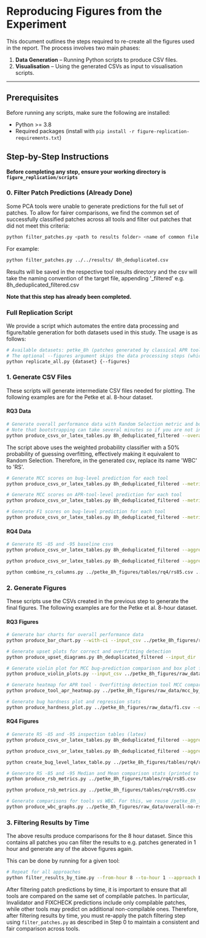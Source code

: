 # Reproducing Figures from the Experiment

This document outlines the steps required to re-create all the figures used in the report. The process involves two main phases:

1. **Data Generation** – Running Python scripts to produce CSV files.
2. **Visualisation** – Using the generated CSVs as input to visualisation scripts.

---

## Prerequisites

Before running any scripts, make sure the following are installed:

- Python >= 3.8
- Required packages (install with `pip install -r figure-replication-requirements.txt`)

## Step-by-Step Instructions

**Before completing any step, ensure your working directory is `figure_replication/scripts`**

### 0. Filter Patch Predictions (Already Done)

Some PCA tools were unable to generate predictions for the full set of patches. To allow for fairer comparisons, we find the common set of successfully classified patches across all tools and filter out patches that did not meet this criteria:

```bash
python filter_patches.py <path to results folder> <name of common file to filter e.g. 8h-deduplicated.csv>
```

For example:
```bash
python filter_patches.py ../../results/ 8h_deduplicated.csv
```

Results will be saved in the respective tool results directory and the csv will take the naming convention of the target file, appending '_filtered' e.g. 8h_deduplicated_filtered.csv

**Note that this step has already been completed.**

### Full Replication Script

We provide a script which automates the entire data processing and figure/table generation for both datasets used in this study. The usage is as follows:

```bash
# Available datasets: petke_8h (patches generated by classical APR tools over 8 hours), petke_1h (patches generated by classical APR tools over 1 hour), repairllama (patches generated by the LLM-based RepairLlama tool).
# The optional --figures argument skips the data processing steps (which can take up to an hour) and only generates the figures/tables. You should not use this argument if you are running this script for the first time and replicating the results from scratch.
python replicate_all.py {dataset} {--figures}
```


### 1. Generate CSV Files

These scripts will generate intermediate CSV files needed for plotting. The following examples are for the Petke et al. 8-hour dataset.

#### RQ3 Data

```bash
# Generate overall performance data with Random Selection metric and bootstrapping.
# Note that bootstrapping can take several minutes so if you are not interested in error bars you can exclude --bootstrap
python produce_csvs_or_latex_tables.py 8h_deduplicated_filtered --overall --bootstrap --include-wbc --wbc-p-overfit 0.50 --format csv --output ../petke8h_figures/raw_data/overall.csv 
```

The script above uses the weighted probability classifier with a 50% probability of guessing overfitting, effectively making it equivalent to Random Selection. Therefore, in the generated csv, replace its name 'WBC' to 'RS'.

```bash
# Generate MCC scores on bug-level prediction for each tool
python produce_csvs_or_latex_tables.py 8h_deduplicated_filtered --metric 'Smooth MCC' --aggregate bug --format csv --output ../petke8h_figures/raw_data/mcc_by_bug.csv
```

```bash
# Generate MCC scores on APR-tool-level prediction for each tool
python produce_csvs_or_latex_tables.py 8h_deduplicated_filtered --metric 'Smooth MCC' --aggregate approach --format csv --output ../petke8h_figures/raw_data/mcc_by_apr_tool.csv
```

```bash
# Generate F1 scores on bug-level prediction for each tool
python produce_csvs_or_latex_tables.py 8h_deduplicated_filtered --metric 'F1 Score' --aggregate bug --format csv --output ../petke8h_figures/raw_data/f1.csv
```

#### RQ4 Data

```bash
# Generate RS -85 and -95 baseline csvs
python produce_csvs_or_latex_tables.py 8h_deduplicated_filtered --aggregate bug --metric RS --confidence 85 --format csv --output ../petke_8h_figures/tables/rq4/rs85.csv

python produce_csvs_or_latex_tables.py 8h_deduplicated_filtered --aggregate bug --metric RS --confidence 95 --format csv --output ../petke_8h_figures/tables/rq4/rs95.csv

python combine_rs_columns.py ../petke_8h_figures/tables/rq4/rs85.csv ../petke_8h_figures/tables/rq4/rs95.csv ../petke_8h_figures/tables/rq4/rs-combined.csv
```

### 2. Generate Figures

These scripts use the CSVs created in the previous step to generate the final figures. The following examples are for the Petke et al. 8-hour dataset.

#### RQ3 Figures

```bash
# Generate bar charts for overall performance data
python produce_bar_chart.py --with-ci --input_csv ../petke_8h_figures/raw_data/overall.csv --output_dir ../petke_8h_figures/visualisations/rq3
```

```bash
# Generate upset plots for correct and overfitting detection
python produce_upset_diagrams.py 8h_deduplicated_filtered --input_dir ../../results --output_dir ../petke_8h_figures/visualisations/rq3
```

```bash
# Generate violin plot for MCC bug-prediction comparison and box plot for MCC project comparison, and print stats used to aid figure
python produce_violin_plots.py --input_csv ../petke_8h_figures/raw_data/mcc_by_bug.csv --output_dir ../petke_8h_figures/visualisations/rq3 --colour_by_project
```  

```bash
# Generate heatmap for APR tool - Overfitting detection tool MCC comparison
python produce_tool_apr_heatmap.py ../petke_8h_figures/raw_data/mcc_by_apr_tool.csv --output ../petke_8h_figures/visualisations/rq3/apr_tool_mcc_heatmap.png
```

```bash
# Generate bug hardness plot and regression stats
python produce_hardness_plot.py ../petke_8h_figures/raw_data/f1.csv --deciles 9 --output ../petke_8h_figures/visualisations/rq3/bug_hardness_f1.png
```

#### RQ4 Figures

```bash
# Generate RS -85 and -95 inspection tables (latex)
python produce_csvs_or_latex_tables.py 8h_deduplicated_filtered --aggregate bug --metric 'RS' --confidence 85 --format latex --output ../petke_8h_figures/tables/rq4/rs85-latex.txt

python produce_csvs_or_latex_tables.py 8h_deduplicated_filtered --aggregate bug --metric 'RS' --confidence 95 --format latex --output ../petke_8h_figures/tables/rq4/rs95-latex.txt

python create_bug_level_latex_table.py ../petke_8h_figures/tables/rq4/rs-combined.csv --output=../petke_8h_figures/tables/rq4/rs-combined.tex
```

```bash
# Generate RS -85 and -95 Median and Mean comparison stats (printed to terminal)
python produce_rsb_metrics.py ../petke_8h_figures/tables/rq4/rs85.csv

python produce_rsb_metrics.py ../petke_8h_figures/tables/rq4/rs95.csv
```

```bash
# Generate comparisons for tools vs WBC. For this, we reuse /petke_8h_figures/raw_data/overall.csv by making a copy and deleting the RS row as that is not an APR tool, and saving the result as overall-no-rs.csv. The script also takes the number of correct to overfitting patches e.g. in the case of the 8h_deduplicated_filtered dataset, that is 127:671. This also prints information about tools' confidence intervals intersecting the margin.
python produce_wbc_graphs.py ../petke_8h_figures/raw_data/overall-no-rs.csv 127 671 --out ../petke_8h_figures/visualisations/rq4/tools_vs_wbc.png
```

### 3. Filtering Results by Time
The above results produce comparisons for the 8 hour dataset. Since this contains all patches you can filter the results to e.g. patches generated in 1 hour and generate any of the above figures again.

This can be done by running for a given tool:
```bash
# Repeat for all approaches
python filter_results_by_time.py --from-hour 8 --to-hour 1 --approach LLM4PatchCorrectness
```

After filtering patch predictions by time, it is important to ensure that all tools are compared on the same set of compilable patches. In particular, Invalidator and FIXCHECK predictions include only compilable patches, while other tools may predict on additional non-compilable ones. Therefore, after filtering results by time, you must re-apply the patch filtering step using `filter_patches.py` as described in Step 0 to maintain a consistent and fair comparison across tools.